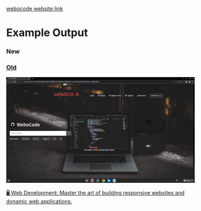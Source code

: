 [webocode website link](https://ragnvindr08.github.io/webocode.com/)

<html>
</html>
<body>
  <h1>Example Output</h1>
<h3>New</h3>
  <a href=<img src="https://raw.githubusercontent.com/ragnvindr08/webocode/main/Screenshot%202024-01-24%205.51.21%20AM.png">
<h3>Old</h3>
  <img src="https://github.com/ragnvindr08/webocode/blob/main/Screenshot%202023-12-19%204.41.27%20AM.png?raw=true)https://github.com/ragnvindr08/webocode/blob/main/Screenshot%202023-12-19%204.41.27%20AM.png?raw=true">
  <p>🖥️ Web Development: Master the art of building responsive websites and dynamic web applications.</p>
    </body>
</html>

